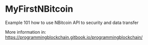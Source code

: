 # MyFirstNBitcoin

Example 101 how to use NBitcoin API to security and data transfer

More information in: 
https://programmingblockchain.gitbook.io/programmingblockchain/